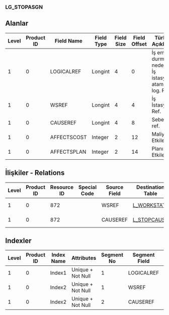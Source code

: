 ### LG_STOPASGN

## Alanlar

**Level**|**Product ID**|**Field Name**|**Field Type**|**Field Size**|**Field Offset**|**Türkçe Açıklama**|**Expression**
-----|-----|-----|-----|-----|-----|-----|-----
1|0|LOGICALREF|Longint|4|0|İş emri durma nedeni - İş istasyonu ataması log. Ref.|Work Order Stop Reason-Workstation Assignment Logical Reference
1|0|WSREF|Longint|4|4|İş İstasyonu Ref.|Workstation Reference
1|0|CAUSEREF|Longint|4|8|Sebep ref.|Reason Reference
1|0|AFFECTSCOST|Integer|2|12|Maliyeti Etkiler|Affects Cost
1|0|AFFECTSPLAN|Integer|2|14|Planı Etkiler|Affects Plan

## İlişkiler - Relations
**Level**|**Product ID**|**Resource ID**|**Special Code**|**Source Field**|**Destination Table**|**Destination Field**|**Relation Type**|**Extra Condition**
-----|-----|-----|-----|-----|-----|-----|-----|-----
1|0|872||WSREF|[L_WORKSTAT](../L_WORKSTAT "L_WORKSTAT")|LOGICALREF|one-to-one|
1|0|872||CAUSEREF|[L_STOPCAUSE](../L_STOPCAUSE "L_STOPCAUSE")|LOGICALREF|one-to-one|

## Indexler
**Level**|**Product ID**|**Index Name**|**Attributes**|**Segment No**|**Segment Field**|**Sense**
-----|-----|-----|-----|-----|-----|-----
1|0|Index1|Unique + Not Null|1|LOGICALREF|Ascending
1|0|Index2|Unique + Not Null|1|WSREF|Ascending
1|0|Index2|Unique + Not Null|2|CAUSEREF|Ascending
